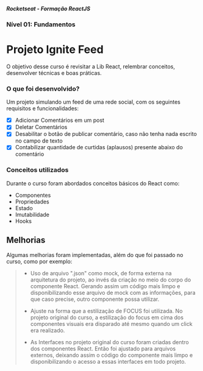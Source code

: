 ##### Rocketseat - Formação ReactJS
### Nível 01: Fundamentos
# Projeto Ignite Feed

O objetivo desse curso é revisitar a Lib React, relembrar conceitos, desenvolver técnicas e boas práticas.



### O que foi desenvolvido?
Um projeto simulando um feed de uma rede social, com os seguintes requisitos e funcionalidades:
- [x] Adicionar Comentários em um post
- [x] Deletar Comentários
- [x] Desabilitar o botão de publicar comentário, caso não tenha nada escrito no campo de texto
- [x] Contabilizar quantidade de curtidas (aplausos) presente abaixo do comentário

### Conceitos utilizados
Durante o curso foram abordados conceitos básicos do React como:
- Componentes
- Propriedades
- Estado 
- Imutabilidade
- Hooks

## Melhorias
Algumas melhorias foram implementadas, além do que foi passado no curso, como por exemplo:
> - Uso de arquivo ".json" como mock, de forma externa na arquitetura do projeto, ao invés da criação no meio do corpo do componente React. Gerando assim um código mais limpo e disponibilizando esse arquivo de mock com as informações, para que caso precise, outro componente possa utilizar.
> 
> - Ajuste na forma que a estilização de FOCUS foi utilizada. No projeto original do curso, a estilização do focus em cima dos componentes visuais era disparado até mesmo quando um click era realizado.
> 
> - As Interfaces no projeto original do curso foram criadas dentro dos componentes React. Então foi ajustado para arquivos externos, deixando assim o código do componente mais limpo e disponibilizando o acesso a essas interfaces em todo projeto.
